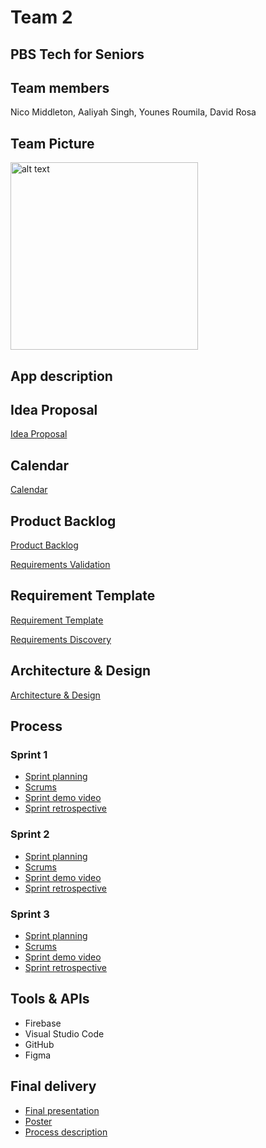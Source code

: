 # Team 2

## PBS Tech for Seniors

## Team members

Nico Middleton, Aaliyah Singh, Younes Roumila, David Rosa

## Team Picture
<img src="https://github.com/paceuniversity/cs491fall2024team2/blob/main/PBS/TeamPic.jpg?raw=true" alt="alt text" width="300"/>

## App description

## Idea Proposal
[Idea Proposal](https://docs.google.com/document/d/1JiPK4a6jWCkG-VeM7BoEQmnbOT90lfw5/edit?usp=sharing&ouid=102239875327168665890&rtpof=true&sd=true)

## Calendar
[Calendar](https://calendar.google.com/calendar/u/0?cid=aXZoMmU3NjhzMjRkdGlxZWYwcXZvbzhxcjBAZ3JvdXAuY2FsZW5kYXIuZ29vZ2xlLmNvbQ)

## Product Backlog
[Product Backlog](https://docs.google.com/spreadsheets/d/1Op7x_8MOPXjLTL5EOri2Jx-Yy14ipihv17wcLHggJbY/edit?usp=sharing)

[Requirements Validation](https://docs.google.com/document/d/1wUrh5FN-bLE2nEUfPCUGaiFxhkR1cIHrEV5uKiZOBoU/edit?usp=sharing)

## Requirement Template
[Requirement Template](https://docs.google.com/document/d/1rus0orZdv7nzD7yq2CEf-HlsMGd9TekuCotxHu4w_JU/edit?usp=sharing)

[Requirements Discovery](https://docs.google.com/document/d/1lFQGRWg4ed6YEwSumoNHGS28pg5ZVzE8LgdmZcSTqfQ/edit?usp=sharing)

## Architecture & Design
[Architecture & Design](https://www.figma.com/design/t8VzTOjpT05XdBwCB3JUJ0/PBS-Tech-for-Seniors?node-id=1-2&t=3CqhIQFdTKKG7a7j-1)

## Process

### Sprint 1

* [Sprint planning](https://docs.google.com/spreadsheets/d/1Op7x_8MOPXjLTL5EOri2Jx-Yy14ipihv17wcLHggJbY/edit?pli=1&gid=1056044682#gid=1056044682)
* [Scrums](https://docs.google.com/document/d/1gRtowHBP3-20LrvLfZiCN98cMVgqPRW_N2oS0Zcke44/edit?usp=sharing)
* [Sprint demo video](https://youtu.be/A_Ucx5CxC24)
* [Sprint retrospective](https://docs.google.com/document/d/1h-E6wy12Woco2cy6goyDjiiHu_jyqfXgGeli18zhAII/edit?usp=sharing)

### Sprint 2

* [Sprint planning](https://docs.google.com/spreadsheets/d/1Op7x_8MOPXjLTL5EOri2Jx-Yy14ipihv17wcLHggJbY/edit?gid=1154213799#gid=1154213799)
* [Scrums](https://docs.google.com/document/d/1reCyPun7Ba_nWkylmBQ3Gcm4dwixmhVaNrjHHPAXalg/edit?usp=sharing)
* [Sprint demo video](https://www.youtube.com/watch?v=x08sHdCoVqg&ab_channel=AaliyahSingh)
* [Sprint retrospective](https://docs.google.com/document/d/1IkJzyFhYw4hPcLW7h67pVroVRuYZfAUFEPATXy7Pr5U/edit?usp=sharing)

### Sprint 3

* [Sprint planning](https://docs.google.com/spreadsheets/d/1Op7x_8MOPXjLTL5EOri2Jx-Yy14ipihv17wcLHggJbY/edit?gid=1749354002#gid=1749354002)
* [Scrums](https://docs.google.com/document/d/1lcYVnKRGQfTz5xDesSDP3d7E1o_lF8z2hL4EQGX0lW8/edit?usp=sharing)
* [Sprint demo video](https://youtu.be/T_o0SpkRzyU)
* [Sprint retrospective](https://docs.google.com/document/d/1zdipWRZer8tcoPmbHQVN-_1qAtX_VlZOsrNaSHWRQu8/edit?usp=sharing)

## Tools & APIs
- Firebase
- Visual Studio Code
- GitHub
- Figma

## Final delivery

* [Final presentation]()
* [Poster]()
* [Process description]()



